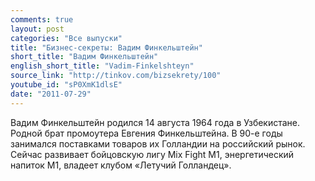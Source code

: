 ```yaml
---
comments: true
layout: post
categories: "Все выпуски"
title: "Бизнес-секреты: Вадим Финкельштейн"
short_title: "Вадим Финкельштейн"
english_short_title: "Vadim-Finkelshteyn"
source_link: "http://tinkov.com/bizsekrety/100"
youtube_id: "sP0XmK1dlsE"
date: "2011-07-29"
---
```

Вадим Финкельштейн родился 14 августа 1964 года в Узбекистане. Родной брат промоутера Евгения Финкельштейна. В 90-е годы занимался поставками товаров их Голландии на российский рынок. Сейчас развивает бойцовскую лигу Mix Fight M1, энергетический напиток M1, владеет клубом «Летучий Голландец».
